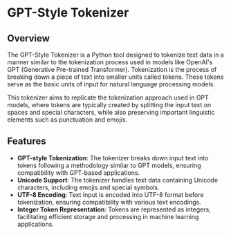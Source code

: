 # GPT-Style Tokenizer

## Overview

The GPT-Style Tokenizer is a Python tool designed to tokenize text data in a manner similar to the tokenization process used in models like OpenAI's GPT (Generative Pre-trained Transformer). Tokenization is the process of breaking down a piece of text into smaller units called tokens. These tokens serve as the basic units of input for natural language processing models.

This tokenizer aims to replicate the tokenization approach used in GPT models, where tokens are typically created by splitting the input text on spaces and special characters, while also preserving important linguistic elements such as punctuation and emojis.

## Features

- **GPT-style Tokenization**: The tokenizer breaks down input text into tokens following a methodology similar to GPT models, ensuring compatibility with GPT-based applications.
- **Unicode Support**: The tokenizer handles text data containing Unicode characters, including emojis and special symbols.
- **UTF-8 Encoding**: Text input is encoded into UTF-8 format before tokenization, ensuring compatibility with various text encodings.
- **Integer Token Representation**: Tokens are represented as integers, facilitating efficient storage and processing in machine learning applications.
